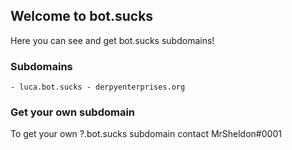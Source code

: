 ## Welcome to bot.sucks

Here you can see and get bot.sucks subdomains!

### Subdomains

```
- luca.bot.sucks - derpyenterprises.org
```

### Get your own subdomain

To get your own ?.bot.sucks subdomain contact MrSheldon#0001

